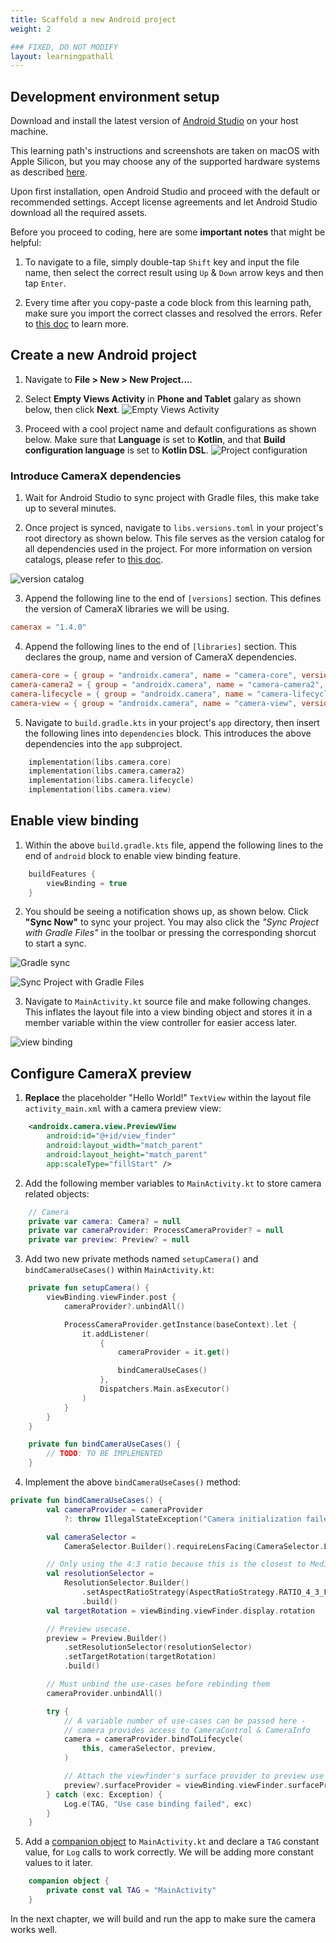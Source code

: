 ```yaml
---
title: Scaffold a new Android project
weight: 2

### FIXED, DO NOT MODIFY
layout: learningpathall
---
```


## Development environment setup

Download and install the latest version of [Android Studio](https://developer.android.com/studio/) on your host machine.

This learning path's instructions and screenshots are taken on macOS with Apple Silicon, but you may choose any of the supported hardware systems as described [here](https://developer.android.com/studio/install).

Upon first installation, open Android Studio and proceed with the default or recommended settings. Accept license agreements and let Android Studio download all the required assets.

Before you proceed to coding, here are some **important notes** that might be helpful:

1. To navigate to a file, simply double-tap `Shift` key and input the file name, then select the correct result using `Up` & `Down` arrow keys and then tap `Enter`.

2. Every time after you copy-paste a code block from this learning path, make sure you import the correct classes and resolved the errors. Refer to [this doc](https://www.jetbrains.com/help/idea/creating-and-optimizing-imports.html) to learn more.

## Create a new Android project

1. Navigate to **File > New > New Project...**.

2. Select **Empty Views Activity** in **Phone and Tablet** galary as shown below, then click **Next**.
![Empty Views Activity](images/2/empty%20project.png)

3. Proceed with a cool project name and default configurations as shown below. Make sure that **Language** is set to **Kotlin**, and that **Build configuration language** is set to **Kotlin DSL**.
![Project configuration](images/2/project%20config.png)

### Introduce CameraX dependencies

1. Wait for Android Studio to sync project with Gradle files, this make take up to several minutes.

2. Once project is synced, navigate to `libs.versions.toml` in your project's root directory as shown below. This file serves as the version catalog for all dependencies used in the project. For more information on version catalogs, please refer to [this doc](https://developer.android.com/build/migrate-to-catalogs).

![version catalog](images/2/dependency%20version%20catalog.png)

3. Append the following line to the end of `[versions]` section. This defines the version of CameraX libraries we will be using.
```toml
camerax = "1.4.0"
```

4. Append the following lines to the end of `[libraries]` section. This declares the group, name and version of CameraX dependencies.

```toml
camera-core = { group = "androidx.camera", name = "camera-core", version.ref = "camerax" }
camera-camera2 = { group = "androidx.camera", name = "camera-camera2", version.ref = "camerax" }
camera-lifecycle = { group = "androidx.camera", name = "camera-lifecycle", version.ref = "camerax" }
camera-view = { group = "androidx.camera", name = "camera-view", version.ref = "camerax" }
```

5. Navigate to `build.gradle.kts` in your project's `app` directory, then insert the following lines into `dependencies` block. This introduces the above dependencies into the `app` subproject.

```kotlin
    implementation(libs.camera.core)
    implementation(libs.camera.camera2)
    implementation(libs.camera.lifecycle)
    implementation(libs.camera.view)
```

## Enable view binding

1. Within the above `build.gradle.kts` file, append the following lines to the end of `android` block to enable view binding feature.

```kotlin
    buildFeatures {
        viewBinding = true
    }
```

2. You should be seeing a notification shows up, as shown below. Click **"Sync Now"** to sync your project. You may also click the _"Sync Project with Gradle Files"_ in the toolbar or pressing the corresponding shorcut to start a sync.

![Gradle sync](images/2/gradle%20sync.png)

![Sync Project with Gradle Files](images/2/sync%20project%20with%20gradle%20files.png)


3. Navigate to `MainActivity.kt` source file and make following changes. This inflates the layout file into a view binding object and stores it in a member variable within the view controller for easier access later.

![view binding](images/2/view%20binding.png)

## Configure CameraX preview

1. **Replace** the placeholder "Hello World!" `TextView` within the layout file `activity_main.xml` with a camera preview view:

```xml
    <androidx.camera.view.PreviewView
        android:id="@+id/view_finder"
        android:layout_width="match_parent"
        android:layout_height="match_parent"
        app:scaleType="fillStart" />
```


2. Add the following member variables to `MainActivity.kt` to store camera related objects:

```kotlin
    // Camera
    private var camera: Camera? = null
    private var cameraProvider: ProcessCameraProvider? = null
    private var preview: Preview? = null
```

3. Add two new private methods named `setupCamera()` and `bindCameraUseCases()` within `MainActivity.kt`:

```kotlin
    private fun setupCamera() {
        viewBinding.viewFinder.post {
            cameraProvider?.unbindAll()

            ProcessCameraProvider.getInstance(baseContext).let {
                it.addListener(
                    {
                        cameraProvider = it.get()

                        bindCameraUseCases()
                    },
                    Dispatchers.Main.asExecutor()
                )
            }
        }
    }

    private fun bindCameraUseCases() {
        // TODO: TO BE IMPLEMENTED
    }
```

4. Implement the above `bindCameraUseCases()` method:

```kotlin
private fun bindCameraUseCases() {
        val cameraProvider = cameraProvider
            ?: throw IllegalStateException("Camera initialization failed.")

        val cameraSelector =
            CameraSelector.Builder().requireLensFacing(CameraSelector.LENS_FACING_FRONT).build()

        // Only using the 4:3 ratio because this is the closest to MediaPipe models
        val resolutionSelector =
            ResolutionSelector.Builder()
                .setAspectRatioStrategy(AspectRatioStrategy.RATIO_4_3_FALLBACK_AUTO_STRATEGY)
                .build()
        val targetRotation = viewBinding.viewFinder.display.rotation

        // Preview usecase.
        preview = Preview.Builder()
            .setResolutionSelector(resolutionSelector)
            .setTargetRotation(targetRotation)
            .build()

        // Must unbind the use-cases before rebinding them
        cameraProvider.unbindAll()

        try {
            // A variable number of use-cases can be passed here -
            // camera provides access to CameraControl & CameraInfo
            camera = cameraProvider.bindToLifecycle(
                this, cameraSelector, preview,
            )

            // Attach the viewfinder's surface provider to preview use case
            preview?.surfaceProvider = viewBinding.viewFinder.surfaceProvider
        } catch (exc: Exception) {
            Log.e(TAG, "Use case binding failed", exc)
        }
    }
```

5. Add a [companion object](https://kotlinlang.org/docs/object-declarations.html#companion-objects) to `MainActivity.kt` and declare a `TAG` constant value, for `Log` calls to work correctly. We will be adding more constant values to it later.

```kotlin
    companion object {
        private const val TAG = "MainActivity"
    }
```

In the next chapter, we will build and run the app to make sure the camera works well.
